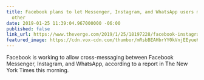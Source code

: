```yaml
---
title: Facebook plans to let Messenger, Instagram, and WhatsApp users message each
  other
date: 2019-01-25 11:39:04.967000000 -06:00
published: false
link_url: https://www.theverge.com/2019/1/25/18197228/facebook-instagram-whatsapp-merge-messaging-services-mark-zuckerberg
featured_image: https://cdn.vox-cdn.com/thumbor/mRsbBEAHbrYY0kVnjEEyueKxHno=/0x146:2040x1214/fit-in/1200x630/cdn.vox-cdn.com/uploads/chorus_asset/file/10595581/jbareham_180405_1777_facebook_0003.jpg
---
```


Facebook is working to allow cross-messaging between Facebook Messenger, Instagram, and WhatsApp, according to a report in The New York Times this morning.